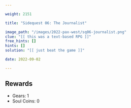 ```yaml
---

weight: 2151

title: "Sidequest 06: The Journalist"

image_path: "/images/2022-pax-west/sq06-journalist.png"
clue: "[[ this was a text-based RPG ]]"
free_hints: []
hints: []
solution: "[[ just beat the game ]]"

date: 2022-09-02

---
```


## Rewards

- Gears: 1
- Soul Coins: 0

